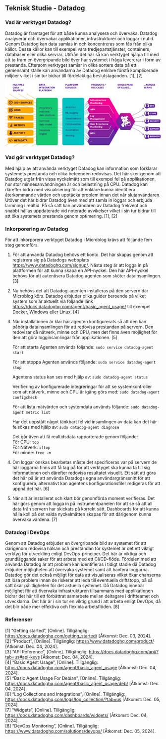 ## Teknisk Studie - Datadog

### Vad är verktyget Datadog?
Datadog är framtaget för att både kunna analysera och övervaka. Datadog analyserar och övervakar applikationer, infrastrukturer och loggar i nutid. Genom Datadog kan data samlas in och koncentreras som fås från olika källor. Dessa källor kan till exempel vara tredjepartstjänster, containers, databaser eller olika servrar. Utifrån det här så kan verktyget hjälpa till med att ta fram en övergripande bild över hur systemet i fråga levererar i form av prestanda. Eftersom verktyget samlar in olika sorters data på ett gemensamt ställe kan användarna av Datadog enklare förstå komplicerade miljöer vilket i sin tur bidrar till fördelaktiga beslutstaganden. [1], [2]

<img src="Datadog.png">

### Vad gör verktyget Datadog?
Med hjälp av att använda verktyget Datadog kan information som förklarar systemets prestanda och olika beteenden redovisas. Det här sker genom att Datadog utgår från vissa nyckelmått som till exempel fel på applikationen, hur stor minnesanvändningen är och belastning på CPU. Datadog kan därefter bidra med visualisering för att enklare kunna identifiera återkommande värden och upptäcka problem innan det når slutanvändaren. Utöver det här bidrar Datadog även med att samla in loggar och erbjuda larmning i realtid. På så sätt kan användaren av Datadog frekvent och snabbt hållas uppdaterade vid noterade avvikelser vilket i sin tur bidrar till att öka systemets prestanda genom optimering. [1], [2]

### Inkorporering av Datadog
För att inkorporera verktyget Datadog i Microblog krävs att följande fem steg genomförs. 

1. För att använda Datadog behövs ett konto. Det här skapas genom att registrera sig på Datadogs webbplats https://www.datadoghq.com/signup/. Nästa steg är att logga in på plattformen för att kunna skapa en API-nyckel. Den här API-nyckel behövs för att autentisera Datadog agenten som sköter datainsamlingen. [3]

2. Nu behövs det att Datadog-agenten installeras på den servern där Microblog körs. Datadog erbjuder olika guider beroende på vilket system som är aktuellt via följande länk https://docs.datadoghq.com/agent/basic_agent_usage/ till exempel Docker, Windows eller Linux. [4]

3. När installationen är klar har agenten konfigurerats så att den kan påbörja datainsamlingen för att redovisa prestandan på servern. Den redovisar då nätverk, minne och CPU, men det finns även möjlighet för den att göra logginsamlingar från applikationen. [5]

    För att starta Agenten används följande:
    `sudo service datadog-agent start`

    För att stoppa Agenten används följande:
    `sudo service datadog-agent stop`

    Agentens status kan ses med hjälp av:
    `sudo datadog-agent status`

    Verifiering av konfigurerade integreringar för att se systemkontroller som att nätverk, minne och CPU är igång görs med:
    `sudo datadog-agent configcheck`

    För att lista mätvärden och systemdata används följande:
    `sudo datadog-agent metric list`

    Har det uppstått något tänkbart fel vid insamlingen av data kan det här felsökas med hjälp av:
    `sudo datadog-agent diagnose`

    Det går även att få realtidsdata rapporterade genom följande:  
    För CPU: `top`  
    För Nätverk: `iftop`  
    För minne: `free -m`  

4. Om loggar önskas bearbetas måste det specificeras var på servern de här loggarna finns att få tag på för att verktyget ska kunna ta till sig informationen och därefter redovisa resultatet visuellt. Ett sätt att göra det här på är att använda Datadogs egna användargränssnitt för att konfigurera, alternativt kan agentens konfigurationsfiler redigeras för att uppnå det här. [6]

5. När allt är installerat och klart bör genomförda moment verifieras. Det här görs genom att logga in på instrumentpanelen för att se så att all data från servern har skickats på korrekt sätt. Dashboards för att kunna hålla koll på det valda nyckelmåtten skapas för att därigenom kunna övervaka värdena. [7]

### Datadog i DevOps
Genom att Datadog erbjuder en övergripande bild av systemet för att därigenom redovisa hälsan och prestandan för systemet är det ett viktigt verktyg för utveckling enligt DevOps-principer. Det här är viktiga och grundläggande saker för att arbeta med ett CI/CD-flöde. Fördelen med att använda Datadog är att problem kan identifieras i tidigt stadie då Datadog erbjuder möjligheten att övervaka systemet samt att hantera loggarna. Datadog gör det också möjligt för data att visualiseras vilket ökar chanserna att lösa problem innan de riskerar att leda till eventuella driftstopp, på så sätt ökar pålitligheten för det aktuella systemet. Då Datadog innebär möjlighet för att övervaka infrastrukturen tillsammans med applikationen bidrar det här till ett förbättrat samarbete mellan deltagare i driftteamet och utvecklarna. Det här är i sin tur en viktig grund i att arbeta enligt DevOps, då det blir både mer effektiva och flexibla arbetsflöden. [8]

### Referenser
[1] “Getting started”, [Online]. Tillgänglig: https://docs.datadoghq.com/getting_started/ [Åtkomst: Dec. 03, 2024].  
[2] “Product”, [Online]. Tillgänglig: https://www.datadoghq.com/product/ [Åtkomst: Dec. 04, 2024].  
[3] “API Reference”, [Online]. Tillgänglig: https://docs.datadoghq.com/api/?tab=us#api-keys [Åtkomst: Dec. 04, 2024].  
[4] “Basic Agent Usage”, [Online]. Tillgänglig: https://docs.datadoghq.com/agent/basic_agent_usage [Åtkomst: Dec. 04, 2024].  
[5] “Basic Agent Usage For Debian”, [Online]. Tillgänglig: https://docs.datadoghq.com/agent/basic_agent_usage/deb/ [Åtkomst: Dec. 04, 2024].  
[6] “Log Collections and Integrations”, [Online]. Tillgänglig: https://docs.datadoghq.com/logs/log_collection/?tab=us [Åtkomst: Dec. 05, 2024].  
[7] “Widgets”, [Online]. Tillgänglig: https://docs.datadoghq.com/dashboards/widgets/ [Åtkomst: Dec. 04, 2024].  
[8] “DevOps Monitoring”, [Online]. Tillgänglig: https://www.datadoghq.com/solutions/devops/ [Åtkomst: Dec. 05, 2024].  







